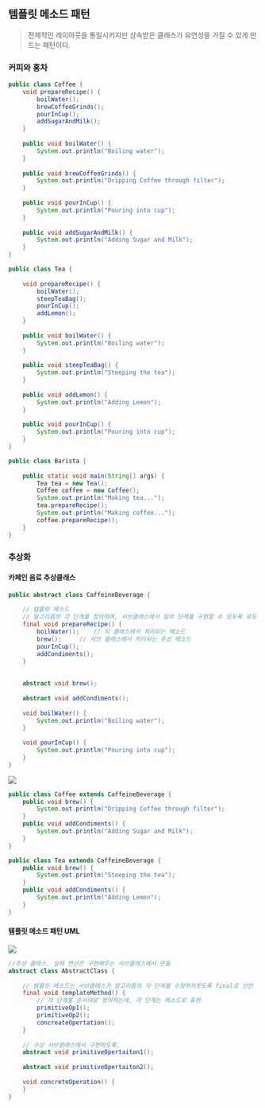 ## 템플릿 메소드 패턴
>전체적인 레이아웃을 통일시키지만 상속받은 클래스가 유연성을 가질 수 있게 만드는 패턴이다.

### 커피와 홍차

```java
public class Coffee {
 	void prepareRecipe() {
		boilWater();
		brewCoffeeGrinds();
		pourInCup();
		addSugarAndMilk();
	}
 
	public void boilWater() {
		System.out.println("Boiling water");
	}
 
	public void brewCoffeeGrinds() {
		System.out.println("Dripping Coffee through filter");
	}
 
	public void pourInCup() {
		System.out.println("Pouring into cup");
	}
 
	public void addSugarAndMilk() {
		System.out.println("Adding Sugar and Milk");
	}
}
```

```java
public class Tea {
 
	void prepareRecipe() {
		boilWater();
		steepTeaBag();
		pourInCup();
		addLemon();
	}
 
	public void boilWater() {
		System.out.println("Boiling water");
	}
 
	public void steepTeaBag() {
		System.out.println("Steeping the tea");
	}
 
	public void addLemon() {
		System.out.println("Adding Lemon");
	}
 
	public void pourInCup() {
		System.out.println("Pouring into cup");
	}
}
```

```java
public class Barista {
 
	public static void main(String[] args) {
		Tea tea = new Tea();
		Coffee coffee = new Coffee();
		System.out.println("Making tea...");
		tea.prepareRecipe();
		System.out.println("Making coffee...");
		coffee.prepareRecipe();
	}
}
```

### 추상화

#### 카페인 음료 추상클래스
```java
public abstract class CaffeineBeverage {
  
  	// 템플릿 메소드
	// 알고리즘의 각 단계를 정의하며, 서브클래스에서 일부 단계를 구현할 수 있도록 유도
	final void prepareRecipe() {
		boilWater();	// 이 클래스에서 처리되는 메소드
		brew();		// 서브 클래스에서 처리되는 추상 메소드
		pourInCup();
		addCondiments();
	}
 
 	
	abstract void brew();
	
	abstract void addCondiments();
 
	void boilWater() {
		System.out.println("Boiling water");
	}
  
	void pourInCup() {
		System.out.println("Pouring into cup");
	}
}
```

![](https://velog.velcdn.com/images/ljo_0920/post/5590618d-57ca-4137-a2f7-11b6b6bcde92/image.png)

```java
public class Coffee extends CaffeineBeverage {
	public void brew() {
		System.out.println("Dripping Coffee through filter");
	}
	public void addCondiments() {
		System.out.println("Adding Sugar and Milk");
	}
}
```

```java
public class Tea extends CaffeineBeverage {
	public void brew() {
		System.out.println("Steeping the tea");
	}
	public void addCondiments() {
		System.out.println("Adding Lemon");
	}
}
```

#### 템플릿 메소드 패턴 UML
![](https://img1.daumcdn.net/thumb/C176x176/?fname=https://k.kakaocdn.net/dn/VOlIl/btrH0vylwvO/jNDln8O02iDrOLBTxZOPF1/img.png)

```java
//추상 클래스. 실제 연산은 구현해주는 서브클래스에서 만듦
abstract class AbstractClass {
	
	// 템플릿 메소드는 서브클래스가 알고리즘의 각 단계를 수정하지못도록 final로 선언
	final void templateMethod() {
		// 각 단계를 순서대로 정의하는데, 각 단계는 메소드로 표현
		primitiveOp1();
		primitiveOp2();
		concreateOpertation();	
	}
	
	// 구상 서브클래스에서 구현하도록.
	abstract void primitiveOpertaiton1();
	
	abstract void primitiveOpertaiton2();
	
	void concreteOperation() {
	}
}

```

